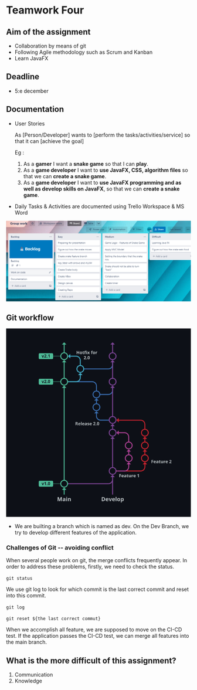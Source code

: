 # Teamwork Four

## Aim of the assignment

- Collaboration by means of git
- Following Agile methodology such as Scrum and Kanban
- Learn JavaFX

## Deadline

- 5:e december

## Documentation

- User Stories

    As [Person/Developer] wants to [perform the tasks/activities/service] so that it can [achieve the goal]
    
    Eg : 
    1. As a **gamer** I want a **snake game** so that I can **play**. 
    2. As a **game developer** I want to **use JavaFX, CSS, algorithm files** so that we can **create a snake game**.
    3. As a **game developer** I want to **use JavaFX programming and as well as develop skills on JavaFX**, so that we can **create a snake game**. 
    
- Daily Tasks & Activities are documented using Trello Workspace & MS Word

![image](https://github.com/MaxReimblad/Group-Four/blob/main/imgs/Group_Work.PNG)


## Git workflow

![Git Work flow](https://github.com/MaxReimblad/Group-Four/blob/main/imgs/GitWorkFlow.png?raw=true)

- We are builting a branch which is named as dev. On the Dev Branch, we try to develop different features of the application.

### Challenges of Git -- avoiding conflict

When several people work on git, the merge conflicts frequently appear. In order to address these problems, firstly, we need to check the status.

``` git status ```

We use git log to look for which commit is the last correct commit and reset into this commit.

``` git log ```

``` git reset ${the last correct commut} ```

When we accomplish all feature, we are supposed to move on the CI-CD test. If the application passes the CI-CD test, we can merge all features into the main branch.

## What is the more difficult of this assignment?

1. Communication
2. Knowledge
